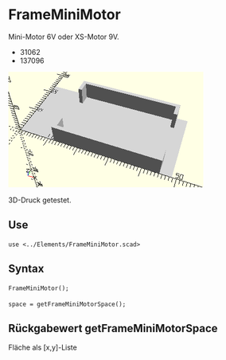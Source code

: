 # FrameMiniMotor
Mini-Motor 6V oder XS-Motor 9V.
- 31062
- 137096

![FrameMiniMotor](../../images/FrameMiniMotor.png)

3D-Druck getestet.

## Use
```
use <../Elements/FrameMiniMotor.scad>
```

## Syntax
```
FrameMiniMotor();

space = getFrameMiniMotorSpace();
```

## Rückgabewert getFrameMiniMotorSpace
Fläche als \[x,y]-Liste